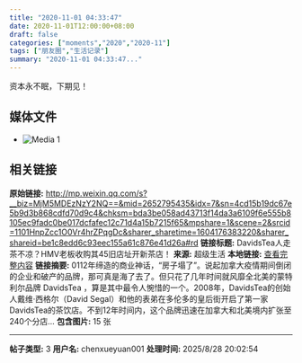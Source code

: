 ```yaml
---
title: "2020-11-01 04:33:47"
date: 2020-11-01T12:00:00+08:00
draft: false
categories: ["moments","2020","2020-11"]
tags: ["朋友圈","生活记录"]
summary: "2020-11-01 04:33:47..."
---
```


资本永不眠，下期见！

## 媒体文件

- ![Media 1](/Moments/photos/2020-11-01/202011010433470.jpg)

## 相关链接

**原始链接:** http://mp.weixin.qq.com/s?__biz=MjM5MDEzNzY2NQ==&mid=2652795435&idx=7&sn=4cd15b19dc67e5b9d3b868cdfd70d9c4&chksm=bda3be058ad43713f14da3a6109f6e555b8105ec9fadc0be017dcfafec12c71d4a15b7215f65&mpshare=1&scene=2&srcid=1101HnpZcc1O0Vr4hrZPqgDc&sharer_sharetime=1604176383220&sharer_shareid=be1c8edd6c93eec155a61c876e41d26a#rd
**链接标题:** DavidsTea人走茶不凉？HMV老板收购其45旧店址开新茶店！
**来源:** 超级生活
**本地链接:** [查看完整内容](/link_content/2020/11/2020-11-01-2/link_content/)
**链接摘要:** 0112年缔造的商业神话，“房子塌了”。说起加拿大疫情期间倒闭的企业和破产的品牌，那可真是海了去了。但只花了几年时间就风靡全北美的蒙特利尔品牌 DavidsTea ，算是其中最令人惋惜的一个。2008年，DavidsTea的创始人戴维·西格尔（David Segal）和他的表弟在多伦多的皇后街开启了第一家DavidsTea的茶饮店。不到12年时间内，这个品牌迅速在加拿大和北美境内扩张至240个分店...
**包含图片:** 15 张

---

**帖子类型:** 3
**用户名:** chenxueyuan001
**处理时间:** 2025/8/28 20:02:54